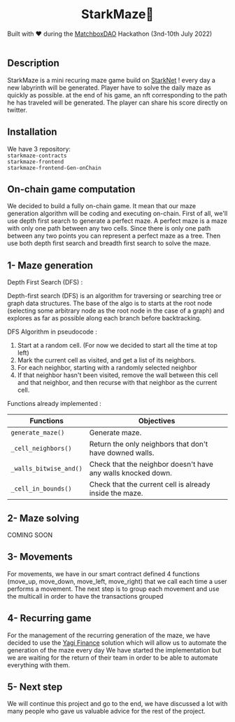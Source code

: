<h1 align="center">StarkMaze💫</h1
<h4 align="center">Built with ❤️ during the <a href="https://matchboxdao.com/">MatchboxDAO</a> Hackathon (3nd-10th July 2022)</h2>
<br>
<br>

## Description

StarkMaze is a mini recuring maze game build on <a href="https://starknet.io/">StarkNet</a> ! every day a new labyrinth will be generated. Player have to solve the daily maze as quickly as possible. at the end of his game, an nft corresponding to the path he has traveled will be generated. The player can share his score directly on twitter.

## Installation

We have 3 repository: <br>
`starkmaze-contracts` <br>
`starkmaze-frontend` <br>
`starkmaze-frontend-Gen-onChain` <br>




## On-chain game computation

We decided to build a fully on-chain game. It mean that our maze generation algorithm will be coding and executing on-chain. 
First of all, we'll use depth first search to generate a perfect maze. A perfect maze is a maze with only one path between any two cells. Since there is only one path between any two points you can represent a perfect maze as a tree. Then use both depth first search and breadth first search to solve the maze. 

## 1- Maze generation

Depth First Search (DFS) :

Depth-first search (DFS) is an algorithm for traversing or searching tree or graph data structures. The base of the algo is to starts at the root node (selecting some arbitrary node as the root node in the case of a graph) and explores as far as possible along each branch before backtracking.


DFS Algorithm in pseudocode :

1) Start at a random cell. (For now we decided to start all the time at top left)
2) Mark the current cell as visited, and get a list of its neighbors.
3) For each neighbor, starting with a randomly selected neighbor
4) If that neighbor hasn't been visited, remove the wall between this cell and that neighbor, and then recurse with that neighbor as the current cell.

Functions already implemented :

| Functions                     | Objectives |
| ----------------------------- | ------------- |
| ```generate_maze()```         | Generate maze. | 
| ```_cell_neighbors()```       | Return the only neighbors that don't have downed walls. | 
| ```_walls_bitwise_and()```    | Check that the neighbor doesn't have any walls knocked down. |
| ```_cell_in_bounds()```       | Check that the current cell is already inside the maze. |

## 2- Maze solving
COMING SOON

## 3- Movements

For movements, we have in our smart contract defined 4 functions (move_up, move_down, move_left, move_right) that we call each time a user performs a movement. The next step is to group each movement and use the multicall in order to have the transactions grouped

## 4- Recurring game

For the management of the recurring generation of the maze, we have decided to use the <a href="https://docs.yagi.fi/">Yagi Finance</a> solution which will allow us to automate the generation of the maze every day
We have started the implementation but we are waiting for the return of their team in order to be able to automate everything with them.

## 5- Next step

We will continue this project and go to the end, we have discussed a lot with many people who gave us valuable advice for the rest of the project.
